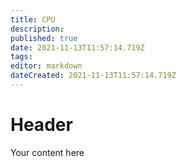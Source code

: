 ```yaml
---
title: CPU
description: 
published: true
date: 2021-11-13T11:57:14.719Z
tags: 
editor: markdown
dateCreated: 2021-11-13T11:57:14.719Z
---
```


# Header
Your content here